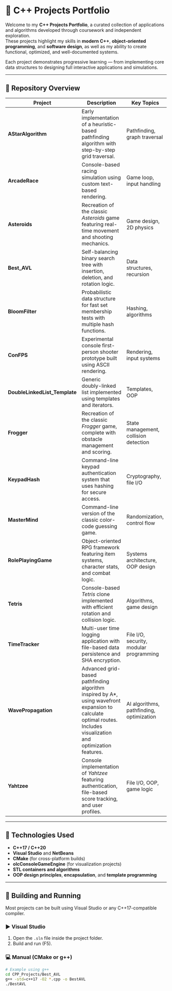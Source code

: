 # 🧠 C++ Projects Portfolio

Welcome to my **C++ Projects Portfolio**, a curated collection of applications and algorithms developed through coursework and independent exploration.  
These projects highlight my skills in **modern C++**, **object-oriented programming**, and **software design**, as well as my ability to create functional, optimized, and well-documented systems.

Each project demonstrates progressive learning — from implementing core data structures to designing full interactive applications and simulations.

---

## 📂 Repository Overview

| Project | Description | Key Topics |
|----------|--------------|-------------|
| **AStarAlgorithm** | Early implementation of a heuristic-based pathfinding algorithm with step-by-step grid traversal. | Pathfinding, graph traversal |
| **ArcadeRace** | Console-based racing simulation using custom text-based rendering. | Game loop, input handling |
| **Asteroids** | Recreation of the classic *Asteroids* game featuring real-time movement and shooting mechanics. | Game design, 2D physics |
| **Best_AVL** | Self-balancing binary search tree with insertion, deletion, and rotation logic. | Data structures, recursion |
| **BloomFilter** | Probabilistic data structure for fast set membership tests with multiple hash functions. | Hashing, algorithms |
| **ConFPS** | Experimental console first-person shooter prototype built using ASCII rendering. | Rendering, input systems |
| **DoubleLinkedList_Template** | Generic doubly-linked list implemented using templates and iterators. | Templates, OOP |
| **Frogger** | Recreation of the classic *Frogger* game, complete with obstacle management and scoring. | State management, collision detection |
| **KeypadHash** | Command-line keypad authentication system that uses hashing for secure access. | Cryptography, file I/O |
| **MasterMind** | Command-line version of the classic color-code guessing game. | Randomization, control flow |
| **RolePlayingGame** | Object-oriented RPG framework featuring item systems, character stats, and combat logic. | Systems architecture, OOP design |
| **Tetris** | Console-based *Tetris* clone implemented with efficient rotation and collision logic. | Algorithms, game design |
| **TimeTracker** | Multi-user time logging application with file-based data persistence and SHA encryption. | File I/O, security, modular programming |
| **WavePropagation** | Advanced grid-based pathfinding algorithm inspired by A*, using wavefront expansion to calculate optimal routes. Includes visualization and optimization features. | AI algorithms, pathfinding, optimization |
| **Yahtzee** | Console implementation of *Yahtzee* featuring authentication, file-based score tracking, and user profiles. | File I/O, OOP, game logic |

---

## 🧰 Technologies Used

- **C++17 / C++20**
- **Visual Studio** and **NetBeans**
- **CMake** (for cross-platform builds)
- **olcConsoleGameEngine** (for visualization projects)
- **STL containers and algorithms**
- **OOP design principles**, **encapsulation**, and **template programming**

---

## 🚀 Building and Running

Most projects can be built using Visual Studio or any C++17-compatible compiler.

### ▶️ Visual Studio
1. Open the `.sln` file inside the project folder.
2. Build and run (F5).

### 💻 Manual (CMake or g++)
```bash
# Example using g++
cd CPP_Projects/Best_AVL
g++ -std=c++17 -O2 *.cpp -o BestAVL
./BestAVL
